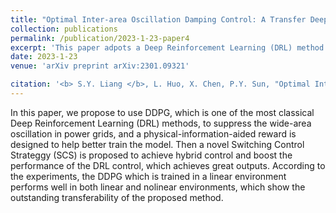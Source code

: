 ```yaml
---
title: "Optimal Inter-area Oscillation Damping Control: A Transfer Deep Reinforcement Learning Approach with Switching Control Strategy"
collection: publications
permalink: /publication/2023-1-23-paper4
excerpt: 'This paper adpots a Deep Reinforcement Learning (DRL) method which uses a physical-information-aided reward to suppress the wide-area oscillation in power grids, and proposes a novel Switching Control Strategy (SCS) to achieve hybrid control, and boost the performance of the DRL method.'
date: 2023-1-23
venue: 'arXiv preprint arXiv:2301.09321'

citation: '<b> S.Y. Liang </b>, L. Huo, X. Chen, P.Y. Sun, "Optimal Inter-area Oscillation Damping Control: A Transfer Deep Reinforcement Learning Approach with Switching Control Strategy." arXiv preprint arXiv:2301.09321 (2023).'
---
```


In this paper, we propose to use DDPG, which is one of the most classical Deep Reinforcement Learning (DRL) methods, to suppress the wide-area oscillation in power grids, and a physical-information-aided reward is designed to help better train the model. Then a novel Switching Control Strateggy (SCS) is proposed to achieve hybrid control and boost the performance of the DRL control, which achieves great outputs. According to the experiments, the DDPG which is trained in a linear environment performs well in both linear and nolinear environments, which show the outstanding transferability of the proposed method.

